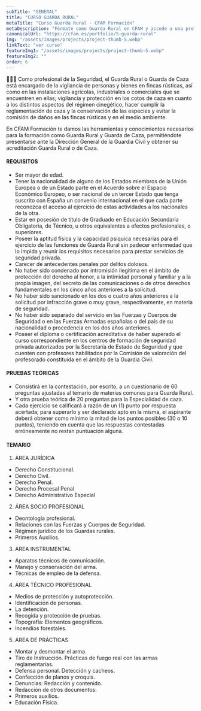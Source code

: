 ```yaml
---
subTitle: "GENERAL" 
title: "CURSO GUARDA RURAL"
metaTitle: "Curso Guarda Rural - CFAM Formación"
metaDescription: "Fórmate como Guarda Rural en CFAM y accede a una profesión clave en la vigilancia de fincas y entornos rurales."
canonicalUrl: "https://cfam.es/portfolio/5-guarda-rural"
img: "/assets/images/projects/project-thumb-5.webp"
linkText: "ver curso"
featureImg1: "/assets/images/projects/project-thumb-5.webp"
featureImg2: ""
order: 6
---
```

👮‍♂️👮 Como profesional de la Seguridad, el Guarda Rural o Guarda de Caza está encargado de
la vigilancia de personas y bienes en fincas rústicas, así como en las instalaciones
agrícolas, industriales o comerciales que se encuentren en ellas; vigilancia y protección en
los cotos de caza en cuanto a los distintos aspectos del régimen cinegético, hacer cumplir
la reglamentación de caza y la conservación de las especies y evitar la comisión de daños
en las fincas rústicas y en el medio ambiente.

En CFAM Formación te damos las herramientas y conocimientos necesarios para la
formación como Guarda Rural y Guarda de Caza, permitiéndote presentarse ante la
Dirección General de la Guardia Civil y obtener su acreditación Guarda Rural o de Caza.

#### REQUISITOS
- Ser mayor de edad.
- Tener la nacionalidad de alguno de los Estados miembros de la Unión Europea o de un
Estado parte en el Acuerdo sobre el Espacio Económico Europeo, o ser nacional de un
tercer Estado que tenga suscrito con España un convenio internacional en el que cada
parte reconozca el acceso al ejercicio de estas actividades a los nacionales de la otra.
- Estar en posesión de título de Graduado en Educación Secundaria Obligatoria, de
Técnico, u otros equivalentes a efectos profesionales, o superiores.
- Poseer la aptitud física y la capacidad psíquica necesarias para el ejercicio de las
funciones de Guarda Rural sin padecer enfermedad que lo impida y reunir los requisitos
necesarios para prestar servicios de seguridad privada.
- Carecer de antecedentes penales por delitos dolosos.
- No haber sido condenado por intromisión ilegítima en el ámbito de protección del
derecho al honor, a la intimidad personal y familiar y a la propia imagen, del secreto de las
comunicaciones o de otros derechos fundamentales en los cinco años anteriores a la
solicitud.
- No haber sido sancionado en los dos o cuatro años anteriores a la solicitud por
infracción grave o muy grave, respectivamente, en materia de seguridad.
- No haber sido separado del servicio en las Fuerzas y Cuerpos de Seguridad o en las
Fuerzas Armadas españolas o del país de su nacionalidad o procedencia en los dos años
anteriores.
- Poseer el diploma o certificación acreditativa de haber superado el curso
correspondiente en los centros de formación de seguridad privada autorizados por la
Secretaría de Estado de Seguridad y que cuenten con profesores habilitados por la
Comisión de valoración del profesorado constituida en el ámbito de la Guardia Civil.

#### PRUEBAS TEÓRICAS
- Consistirá en la contestación, por escrito, a un cuestionario de 60 preguntas ajustadas al
temario de materias comunes para Guarda Rural.
- Y otra prueba teórica de 20 preguntas para la Especialidad de caza.
- Cada ejercicio se calificará a razón de un (1) punto por respuesta acertada; para superarlo
y ser declarado apto en la misma, el aspirante deberá obtener como mínimo la mitad de
los puntos posibles (30 o 10 puntos), teniendo en cuenta que las respuestas contestadas
erróneamente no restan puntuación alguna.

#### TEMARIO
1. ÁREA JURÍDICA
- Derecho Constitucional.
- Derecho Civil.
- Derecho Penal.
- Derecho Procesal Penal
- Derecho Administrativo Especial
2. ÁREA SOCIO PROFESIONAL
- Deontología profesional.
- Relaciones con las Fuerzas y Cuerpos de Seguridad.
- Régimen jurídico de los Guardas rurales.
- Primeros Auxilios.
3. ÁREA INSTRUMENTAL
- Aparatos técnicos de comunicación.
- Manejo y conservación del arma.
- Técnicas de empleo de la defensa.
4. ÁREA TÉCNICO PROFESIONAL
- Medios de protección y autoprotección.
- Identificación de personas.
- La detención.
- Recogida y protección de pruebas.
- Topografía: Elementos geográficos.
- Incendios forestales.
5. ÁREA DE PRÁCTICAS
- Montar y desmontar el arma.
- Tiro de Instrucción. Prácticas de fuego real con las armas reglamentarias.
- Defensa personal. Detección y cacheos.
- Confección de planos y croquis.
- Denuncias: Redacción y contenido.
- Redacción de otros documentos:
- Primeros auxilios.
- Educación Física.